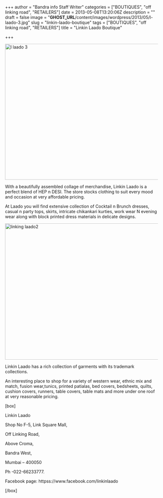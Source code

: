 +++
author = "Bandra info Staff Writer"
categories = ["BOUTIQUES", "off linking road", "RETAILERS"]
date = 2013-05-08T13:20:06Z
description = ""
draft = false
image = "__GHOST_URL__/content/images/wordpress/2013/05/l-laado-3.jpg"
slug = "linkin-laado-boutique"
tags = ["BOUTIQUES", "off linking road", "RETAILERS"]
title = "Linkin Laado Boutique"

+++


<p><a href="https://i2.wp.com/bandra.info/wp-content/uploads/2013/05/l-laado-3.jpg?ssl=1"><img loading="lazy" class="size-full wp-image-1521 aligncenter" alt="l laado 3" src="https://i2.wp.com/bandra.info/wp-content/uploads/2013/05/l-laado-3.jpg?resize=596%2C448&#038;ssl=1" width="596" height="448" srcset="https://i2.wp.com/bandra.info/wp-content/uploads/2013/05/l-laado-3.jpg?w=596&amp;ssl=1 596w, https://i2.wp.com/bandra.info/wp-content/uploads/2013/05/l-laado-3.jpg?resize=300%2C225&amp;ssl=1 300w" sizes="(max-width: 596px) 100vw, 596px" data-recalc-dims="1" /></a></p>
<p>With a beautifully assembled collage of merchandise, Linkin Laado is a perfect blend of HEP n DESI. The store stocks clothing to suit every mood and occasion at very affordable pricing.</p>
<p>At Laado you will find extensive collection of Cocktail n Brunch dresses, casual n party tops, skirts, intricate chikankari kurties, work wear N evening wear along with block printed dress materials in delicate designs.</p>
<p><a href="https://i2.wp.com/bandra.info/wp-content/uploads/2013/05/linking-laado2.jpg?ssl=1"><img loading="lazy" class="size-full wp-image-1520 aligncenter" alt="linking laado2" src="https://i2.wp.com/bandra.info/wp-content/uploads/2013/05/linking-laado2.jpg?resize=598%2C449&#038;ssl=1" width="598" height="449" srcset="https://i2.wp.com/bandra.info/wp-content/uploads/2013/05/linking-laado2.jpg?w=598&amp;ssl=1 598w, https://i2.wp.com/bandra.info/wp-content/uploads/2013/05/linking-laado2.jpg?resize=300%2C225&amp;ssl=1 300w" sizes="(max-width: 598px) 100vw, 598px" data-recalc-dims="1" /></a></p>
<p>Linkin Laado has a rich collection of garments with its trademark collections.</p>
<p>An interesting place to shop for a variety of western wear, ethnic mix and match, fusion wear,tunics, printed patialas, bed covers, bedsheets, quilts, cushion covers, runners, table covers, table mats and more under one roof at very reasonable pricing.</p>
<p>[box]</p>
<p>Linkin Laado</p>
<p>Shop No F-5, Link Square Mall,</p>
<p>Off Linking Road,</p>
<p>Above Croma,</p>
<p>Bandra West,</p>
<p>Mumbai – 400050</p>
<p>Ph -022-66233777.</p>
<p>Facebook page: httpss://www.facebook.com/linkinlaado</p>
<p>[/box]</p>



